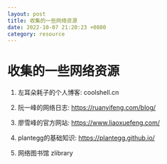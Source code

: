 ```yaml
---
layout: post
title: 收集的一些网络资源
date: 2022-10-07 21:20:23 +0800
category: resource
---
```

# 收集的一些网络资源
 
1. 左耳朵耗子的个人博客: coolshell.cn

2. 阮一峰的网络日志: https://ruanyifeng.com/blog/
 
3. 廖雪峰的官方网站: https://www.liaoxuefeng.com/

4. plantegg的基础知识: https://plantegg.github.io/

5. 网络图书馆 zlibrary
